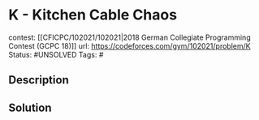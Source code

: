 # K - Kitchen Cable Chaos

contest: [[CFICPC/102021/102021|2018 German Collegiate Programming Contest (GCPC 18)]]
url: https://codeforces.com/gym/102021/problem/K
Status: #UNSOLVED
Tags: #

## Description

## Solution

